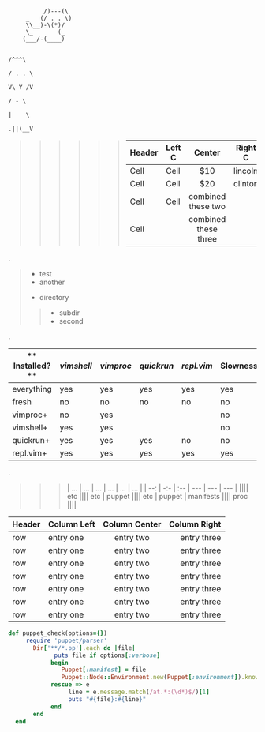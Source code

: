 ````
          /)---(\ 
     _   (/ . . \)
     \\__)-\(*)/  
     \_       (_                    
    (___/-(____)                  
````

                                                                                                                  /^^^\
                                                                                                                 / . . \ 
                                                                                                                 V\ Y /V
                                                                                                                  / - \
                                                                                                                  |    \
                                                                                                                 .||(__V
>    >    >    >    >    > | **Header** | **Left C** | Center  | **Right C** |
>    >    >    >    >    > |   ------   | ---------- | :-----: | ----------- |
>    >    >    >    >    > |    Cell    |    Cell    |   $10   | lincoln     |
>    >    >    >    >    > |    Cell    |    Cell    |   $20   | clinton     |
>    >    >    >    >    > |    Cell    |    Cell    |  combined these two  ||
>    >    >    >    >    > |    Cell    ||      combined these three        ||

. 

> + test
> + another
> * directory
> > * subdir
> > * second

.

** Installed?**  | _vimshell_ | _vimproc_ | _quickrun_ | _repl.vim_ | **Slowness?**
 ---- | ---- | ---- | ---- | ---- | ----
everything | yes | yes | yes | yes | yes
fresh | no | no | no | no | no
vimproc+ | no | yes ||| no
vimshell+ | yes | yes ||| no
quickrun+ | yes | yes | yes | no | no
repl.vim+ | yes | yes | yes | yes | yes

.

> > > | ... | ... | ... | ... | ... | ... |
> > > | --: | -:- | :-- | --- | --- | --- |
> > > |||| etc
> > > |||| etc | puppet
> > > |||| etc | puppet | manifests
> > > |||| proc
> > > |||| 

**Header**     | Column Left   | Column Center    | Column Right
-------------- | :-----------  | :------------:   | ------------:
row            | entry one     | entry two        | entry three
row            | entry one     | entry two        | entry three
row            | entry one     | entry two        | entry three
row            | entry one     | entry two        | entry three
row            | entry one     | entry two        | entry three
row            | entry one     | entry two        | entry three
row            | entry one     | entry two        | entry three



```` ruby
def puppet_check(options={})
     require 'puppet/parser'
       Dir['**/*.pp'].each do |file|
             puts file if options[:verbose]
            begin
               Puppet[:manifest] = file
               Puppet::Node::Environment.new(Puppet[:environment]).known_resource_types.clear
            rescue => e
                 line = e.message.match(/at.*:(\d*)$/)[1]
                 puts "#{file}:#{line}"
            end
       end
  end
````
